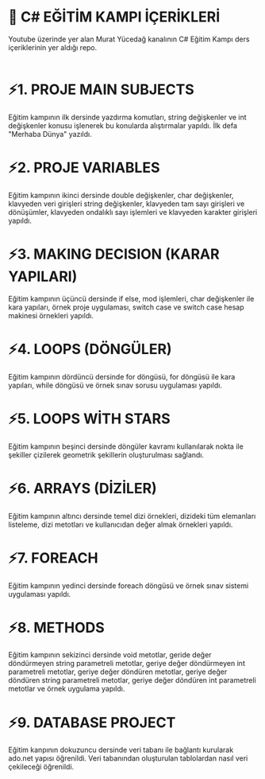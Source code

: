  <h1>  <b> 🚀 C# EĞİTİM KAMPI İÇERİKLERİ</b> </h1>
 Youtube üzerinde yer alan Murat Yücedağ kanalının C# Eğitim Kampı ders içeriklerinin yer aldığı repo. <br><br>

 <h1> <b>⚡1. PROJE MAIN SUBJECTS</b></h1>
   Eğitim kampının ilk dersinde yazdırma komutları, string değişkenler ve int değişkenler konusu işlenerek bu konularda alıştırmalar yapıldı. İlk defa "Merhaba Dünya" yazıldı.
 <h1>  <b>⚡2. PROJE VARIABLES</b></h1>

   Eğitim kampının ikinci dersinde double değişkenler, char değişkenler, klavyeden veri girişleri string değişkenler, klavyeden tam sayı girişleri ve dönüşümler, klavyeden ondalıklı sayı işlemleri ve klavyeden karakter girişleri yapıldı.
 <h1>  <b>⚡3. MAKING DECISION</b> (KARAR YAPILARI)</h1>

   Eğitim kampının üçüncü dersinde if else, mod işlemleri, char değişkenler ile kara yapıları, örnek proje uygulaması, switch case ve switch case hesap makinesi örnekleri yapıldı.
  <h1> <b>⚡4. LOOPS (DÖNGÜLER)</b></h1>
 
   Eğitim kampının dördüncü dersinde for döngüsü, for döngüsü ile kara yapıları, while döngüsü ve örnek sınav sorusu uygulaması yapıldı.
 <h1>  <b>⚡5. LOOPS WİTH STARS</b></h1>

   Eğitim kampının beşinci dersinde döngüler kavramı kullanılarak nokta ile şekiller çizilerek geometrik şekillerin oluşturulması sağlandı.
 <h1>  <b>⚡6. ARRAYS (DİZİLER)</b></h1>

   Eğitim kampının altıncı dersinde temel dizi örnekleri, dizideki tüm elemanları listeleme, dizi metotları ve kullanıcıdan değer almak örnekleri yapıldı.
 <h1>  <b>⚡7. FOREACH</b></h1>

   Eğitim kampının yedinci dersinde foreach döngüsü ve örnek sınav sistemi uygulaması yapıldı.
 <h1>  <b>⚡8. METHODS</b></h1>

   Eğitim kampının sekizinci dersinde void metotlar, geride değer döndürmeyen string parametreli metotlar, geriye değer döndürmeyen int parametreli metotlar, geriye değer döndüren metotlar, geriye değer döndüren string parametreli metotlar, geriye değer döndüren int parametreli metotlar ve örnek uygulama yapıldı.
 <h1>  <b>⚡9. DATABASE PROJECT</b></h1>
    Eğitim kanpının dokuzuncu dersinde veri tabanı ile bağlantı kurularak ado.net yapısı öğrenildi. Veri tabanından oluşturulan tablolardan nasıl veri çekileceği öğrenildi.
